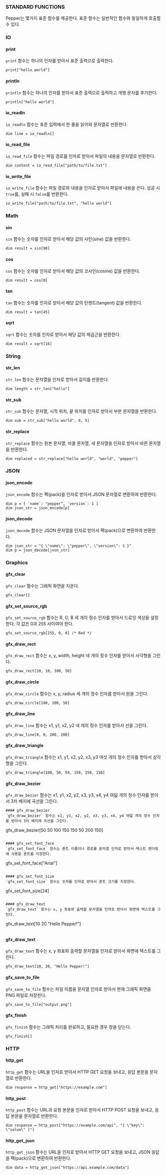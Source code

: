### STANDARD FUNCTIONS
Pepper는 몇가지 표준 함수를 제공한다. 표준 함수는 일반적인 함수와 동일하게 호출할 수 있다.

### IO

#### print
`print` 함수는 하나의 인자를 받아서 표준 출력으로 출력한다.
```
print["hello world"]
```

#### println
`println` 함수는 하나의 인자를 받아서 표준 출력으로 출력하고 개행 문자를 추가한다.
```
println["hello world"]
```

#### io_readln
`io_readln` 함수는 표준 입력에서 한 줄을 읽어와 문자열로 반환한다.
```
dim line = io_readln[]
```

#### io_read_file
`io_read_file` 함수는 파일 경로를 인자로 받아서 파일의 내용을 문자열로 반환한다.
```
dim content = io_read_file["path/to/file.txt"]
```

#### io_write_file
`io_write_file` 함수는 파일 경로와 내용을 인자로 받아서 파일에 내용을 쓴다. 성공 시 `true`를, 실패 시 `false`를 반환한다.
```
io_write_file["path/to/file.txt", "hello world"]
```

### Math

#### sin
`sin` 함수는 숫자를 인자로 받아서 해당 값의 사인(sine) 값을 반환한다.
```
dim result = sin[90]
```

#### cos
`cos` 함수는 숫자를 인자로 받아서 해당 값의 코사인(cosine) 값을 반환한다.
```
dim result = cos[0]
```

#### tan
`tan` 함수는 숫자를 인자로 받아서 해당 값의 탄젠트(tangent) 값을 반환한다.
```
dim result = tan[45]
```

#### sqrt
`sqrt` 함수는 숫자를 인자로 받아서 해당 값의 제곱근을 반환한다.
```
dim result = sqrt[16]
```

### String

#### str_len
`str_len` 함수는 문자열을 인자로 받아서 길이를 반환한다.
```
dim length = str_len["hello"]
```

#### str_sub
`str_sub` 함수는 문자열, 시작 위치, 끝 위치를 인자로 받아서 부분 문자열을 반환한다.
```
dim sub = str_sub["hello world", 0, 5]
```

#### str_replace
`str_replace` 함수는 원본 문자열, 바꿀 문자열, 새 문자열을 인자로 받아서 바뀐 문자열을 반환한다.
```
dim replaced = str_replace["hello world", "world", "pepper"]
```

### JSON

#### json_encode
`json_encode` 함수는 팩(pack)을 인자로 받아서 JSON 문자열로 변환하여 반환한다.
```
dim p = [ `name`: "pepper", `version`: 1 ]
dim json_str = json_encode[p]
```

#### json_decode
`json_decode` 함수는 JSON 문자열을 인자로 받아서 팩(pack)으로 변환하여 반환한다.
```
dim json_str = "{ \"name\": \"pepper\", \"version\": 1 }"
dim p = json_decode[json_str]
```

### Graphics

#### gfx_clear
`gfx_clear` 함수는 그래픽 화면을 지운다.
```
gfx_clear[]
```

#### gfx_set_source_rgb
`gfx_set_source_rgb` 함수는 R, G, B 세 개의 정수 인자를 받아서 드로잉 색상을 설정한다. 각 값은 0과 255 사이여야 한다.
```
gfx_set_source_rgb[255, 0, 0] /* Red */
```

#### gfx_draw_rect
`gfx_draw_rect` 함수는 x, y, width, height 네 개의 정수 인자를 받아서 사각형을 그린다.
```
gfx_draw_rect[10, 10, 100, 50]
```

#### gfx_draw_circle
`gfx_draw_circle` 함수는 x, y, radius 세 개의 정수 인자를 받아서 원을 그린다.
```
gfx_draw_circle[100, 100, 50]
```

#### gfx_draw_line
`gfx_draw_line` 함수는 x1, y1, x2, y2 네 개의 정수 인자를 받아서 선을 그린다.
```
gfx_draw_line[0, 0, 200, 200]
```

#### gfx_draw_triangle
`gfx_draw_triangle` 함수는 x1, y1, x2, y2, x3, y3 여섯 개의 정수 인자를 받아서 삼각형을 그린다.
```
gfx_draw_triangle[100, 50, 50, 150, 150, 150]
```

#### gfx_draw_bezier
`gfx_draw_bezier` 함수는 x1, y1, x2, y2, x3, y3, x4, y4 여덟 개의 정수 인자를 받아서 3차 베지에 곡선을 그린다.
```
#### gfx_draw_bezier
`gfx_draw_bezier` 함수는 x1, y1, x2, y2, x3, y3, x4, y4 여덟 개의 정수 인자를 받아서 3차 베지에 곡선을 그린다.
```
gfx_draw_bezier[50 50 100 150 150 50 200 150]
```

#### gfx_set_font_face
`gfx_set_font_face` 함수는 폰트 이름이나 경로를 문자열 인자로 받아서 텍스트 렌더링에 사용할 폰트를 지정한다.
```
gfx_set_font_face["Arial"]
```

#### gfx_set_font_size
`gfx_set_font_size` 함수는 숫자를 인자로 받아서 폰트 크기를 지정한다.
```
gfx_set_font_size[24]
```

#### gfx_draw_text
`gfx_draw_text` 함수는 x, y 좌표와 출력할 문자열을 인자로 받아서 화면에 텍스트를 그린다.
```
gfx_draw_text[10 20 "Hello Pepper!"]
```
```

#### gfx_draw_text
`gfx_draw_text` 함수는 x, y 좌표와 출력할 문자열을 인자로 받아서 화면에 텍스트를 그린다.
```
gfx_draw_text[10, 20, "Hello Pepper!"]
```

#### gfx_save_to_file
`gfx_save_to_file` 함수는 파일 이름을 문자열 인자로 받아서 현재 그래픽 화면을 PNG 파일로 저장한다.
```
gfx_save_to_file["output.png"]
```

#### gfx_finish
`gfx_finish` 함수는 그래픽 처리를 완료하고, 필요한 경우 창을 닫는다.
```
gfx_finish[]
```

### HTTP

#### http_get
`http_get` 함수는 URL을 인자로 받아서 HTTP GET 요청을 보내고, 응답 본문을 문자열로 반환한다.
```
dim response = http_get["https://example.com"]
```

#### http_post
`http_post` 함수는 URL과 요청 본문을 인자로 받아서 HTTP POST 요청을 보내고, 응답 본문을 문자열로 반환한다.
```
dim response = http_post["https://example.com/api", "{ \"key\": \"value\" }"]
```

#### http_get_json
`http_get_json` 함수는 URL을 인자로 받아서 HTTP GET 요청을 보내고, JSON 응답을 팩(pack)으로 변환하여 반환한다.
```
dim data = http_get_json["https://api.example.com/data"]
```
